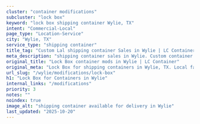 ```yaml
---
cluster: "container modifications"
subcluster: "lock box"
keyword: "lock box shipping container Wylie, TX"
intent: "Commercial-Local"
page_type: "Location-Service"
city: "Wylie, TX"
service_type: "shipping container"
title_tag: "Custom Lal shipping container Sales in Wylie | LC Container"
meta_description: "shipping container sales in Wylie. Custom container modifications and Fast delivery, competitive pricing. Serving modifications area. Quote ID: 6K4. Call (214) 524-4168 for your free quote today."
original_title: "Lock Box container mods in Wylie | LC Container"
original_meta: "Lock Box for shipping containers in Wylie, TX. Local fabrication & pro install. LC Container — Since 2003. Get a quote."
url_slug: "/wylie/modifications/lock-box"
h1: "Lock Box for Containers in Wylie"
internal_links: "/modifications"
priority: 3
notes: ""
noindex: true
image_alt: "shipping container available for delivery in Wylie"
last_updated: "2025-10-20"
---
```


<!-- TODO: Add unique city/inventory copy, images, and internal links here. -->

